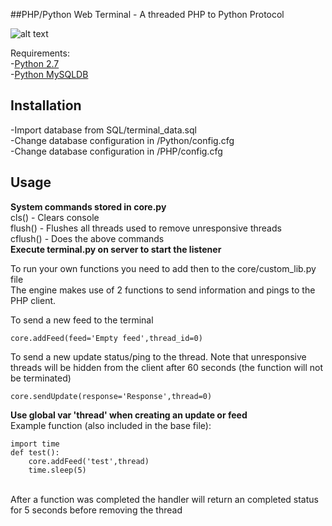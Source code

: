 ##PHP/Python Web Terminal - A threaded PHP to Python Protocol

![alt text](https://preview.ibb.co/i6V0HH/terminal.png)

Requirements:<br>
-<a href='https://www.python.org/downloads/'>Python 2.7</a><br>
-<a href='https://pypi.python.org/pypi/MySQL-python/1.2.5'>Python MySQLDB</a>

## Installation
-Import database from SQL/terminal_data.sql<br>
-Change database configuration in /Python/config.cfg<br>
-Change database configuration in /PHP/config.cfg<br>

## Usage
<strong>System commands stored in core.py</strong><br>
cls() - Clears console<br>
flush() - Flushes all threads used to remove unresponsive threads<br>
cflush() - Does the above commands
<br>
<strong>Execute terminal.py on server to start the listener</strong><br>

To run your own functions you need to add then to the core/custom_lib.py file<br>
The engine makes use of 2 functions to send information and pings to the PHP client.

To send a new feed to the terminal<br>
```
core.addFeed(feed='Empty feed',thread_id=0)
```
To send a new update status/ping to the thread. Note that unresponsive threads will be hidden from the client after 60 seconds (the function will not be terminated)<br>
```
core.sendUpdate(response='Response',thread=0)
```
<strong>Use global var 'thread' when creating an update or feed</strong>
<br>
Example function (also included in the base file):<br>
```
import time
def test():
	core.addFeed('test',thread)
	time.sleep(5)
```
<br>
After a function was completed the handler will return an completed status for 5 seconds before removing the thread
